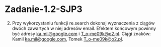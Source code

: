 # Zadanie-1.2-SJP3
 2.	Przy wykorzystaniu funkcji re.search dokonaj wyznaczenia z ciągów dwóch zawartych w niej adresów email. Efektem końcowym powinny być adresy ka.mil@google.com i T_o-me09k@o2.pl. Ciągi znaków: Kamil ka.mil@google.com, Tomek T_o-me09k@o2.pl. 
